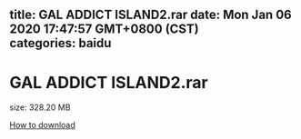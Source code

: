 
title: GAL ADDICT ISLAND2.rar
date: Mon Jan 06 2020 17:47:57 GMT+0800 (CST)    
categories: baidu
---

# GAL ADDICT ISLAND2.rar
size: 328.20 MB
 
 

[How to download](https://bpcam.bemobtrk.com/go/2ceec3aa-1ca2-46d6-b9ff-aaa5c184517c?jno=4165)